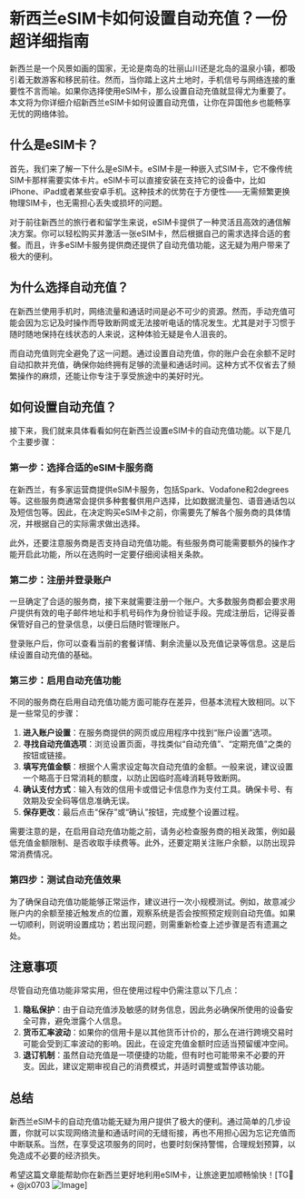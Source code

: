 # 新西兰eSIM卡如何设置自动充值？一份超详细指南

新西兰是一个风景如画的国家，无论是南岛的壮丽山川还是北岛的温泉小镇，都吸引着无数游客和移民前往。然而，当你踏上这片土地时，手机信号与网络连接的重要性不言而喻。如果你选择使用eSIM卡，那么设置自动充值就显得尤为重要了。本文将为你详细介绍新西兰eSIM卡如何设置自动充值，让你在异国他乡也能畅享无忧的网络体验。

## 什么是eSIM卡？

首先，我们来了解一下什么是eSIM卡。eSIM卡是一种嵌入式SIM卡，它不像传统SIM卡那样需要实体卡片。eSIM卡可以直接安装在支持它的设备中，比如iPhone、iPad或者某些安卓手机。这种技术的优势在于方便性——无需频繁更换物理SIM卡，也无需担心丢失或损坏的问题。

对于前往新西兰的旅行者和留学生来说，eSIM卡提供了一种灵活且高效的通信解决方案。你可以轻松购买并激活一张eSIM卡，然后根据自己的需求选择合适的套餐。而且，许多eSIM卡服务提供商还提供了自动充值功能，这无疑为用户带来了极大的便利。

## 为什么选择自动充值？

在新西兰使用手机时，网络流量和通话时间是必不可少的资源。然而，手动充值可能会因为忘记及时操作而导致断网或无法接听电话的情况发生。尤其是对于习惯于随时随地保持在线状态的人来说，这种体验无疑是令人沮丧的。

而自动充值则完全避免了这一问题。通过设置自动充值，你的账户会在余额不足时自动扣款并充值，确保你始终拥有足够的流量和通话时间。这种方式不仅省去了频繁操作的麻烦，还能让你专注于享受旅途中的美好时光。

## 如何设置自动充值？

接下来，我们就来具体看看如何在新西兰设置eSIM卡的自动充值功能。以下是几个主要步骤：

### 第一步：选择合适的eSIM卡服务商

在新西兰，有多家运营商提供eSIM卡服务，包括Spark、Vodafone和2degrees等。这些服务商通常会提供多种套餐供用户选择，比如数据流量包、语音通话包以及短信包等。因此，在决定购买eSIM卡之前，你需要先了解各个服务商的具体情况，并根据自己的实际需求做出选择。

此外，还要注意服务商是否支持自动充值功能。有些服务商可能需要额外的操作才能开启此功能，所以在选购时一定要仔细阅读相关条款。

### 第二步：注册并登录账户

一旦确定了合适的服务商，接下来就需要注册一个账户。大多数服务商都会要求用户提供有效的电子邮件地址和手机号码作为身份验证手段。完成注册后，记得妥善保管好自己的登录信息，以便日后随时管理账户。

登录账户后，你可以查看当前的套餐详情、剩余流量以及充值记录等信息。这是后续设置自动充值的基础。

### 第三步：启用自动充值功能

不同的服务商在启用自动充值功能方面可能存在差异，但基本流程大致相同。以下是一些常见的步骤：

1. **进入账户设置**：在服务商提供的网页或应用程序中找到“账户设置”选项。
2. **寻找自动充值选项**：浏览设置页面，寻找类似“自动充值”、“定期充值”之类的按钮或链接。
3. **填写充值金额**：根据个人需求设定每次自动充值的金额。一般来说，建议设置一个略高于日常消耗的额度，以防止因临时高峰消耗导致断网。
4. **确认支付方式**：输入有效的信用卡或借记卡信息作为支付工具。确保卡号、有效期及安全码等信息准确无误。
5. **保存更改**：最后点击“保存”或“确认”按钮，完成整个设置过程。

需要注意的是，在启用自动充值功能之前，请务必检查服务商的相关政策，例如最低充值金额限制、是否收取手续费等。此外，还要定期关注账户余额，以防出现异常消费情况。

### 第四步：测试自动充值效果

为了确保自动充值功能能够正常运作，建议进行一次小规模测试。例如，故意减少账户内的余额至接近触发点的位置，观察系统是否会按照预定规则自动充值。如果一切顺利，则说明设置成功；若出现问题，则需重新检查上述步骤是否有遗漏之处。

## 注意事项

尽管自动充值功能非常实用，但在使用过程中仍需注意以下几点：

1. **隐私保护**：由于自动充值涉及敏感的财务信息，因此务必确保所使用的设备安全可靠，避免泄露个人信息。
2. **货币汇率波动**：如果你的信用卡是以其他货币计价的，那么在进行跨境交易时可能会受到汇率波动的影响。因此，在设定充值金额时应适当预留缓冲空间。
3. **退订机制**：虽然自动充值是一项便捷的功能，但有时也可能带来不必要的开支。因此，建议定期审视自己的消费模式，并适时调整或暂停该功能。

## 总结

新西兰eSIM卡的自动充值功能无疑为用户提供了极大的便利。通过简单的几步设置，你就可以实现网络流量和通话时间的无缝衔接，再也不用担心因为忘记充值而中断联系。当然，在享受这项服务的同时，也要时刻保持警惕，合理规划预算，以免造成不必要的经济损失。

希望这篇文章能帮助你在新西兰更好地利用eSIM卡，让旅途更加顺畅愉快！[TG💪+ @jx0703 ![Image](https://github.com/user-attachments/assets/dbca1d08-cadb-493c-b0ec-ad6f7a83f270)]